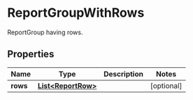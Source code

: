 

# ReportGroupWithRows

ReportGroup having rows.
## Properties

Name | Type | Description | Notes
------------ | ------------- | ------------- | -------------
**rows** | [**List&lt;ReportRow&gt;**](ReportRow.md) |  |  [optional]



